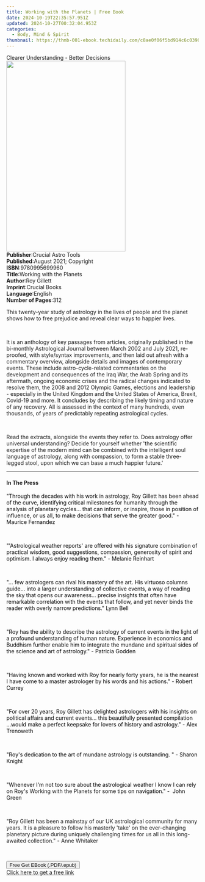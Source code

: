 ```yaml
---
title: Working with the Planets | Free Book
date: 2024-10-19T22:35:57.951Z
updated: 2024-10-27T00:32:04.953Z
categories:
  - Body, Mind & Spirit
thumbnail: https://thmb-001-ebook.techidaily.com/c8ae0f06f5bd914c6c03909f99bb5034aea52fe9f46b4c65aebb35c54c953a9b.jpg
---
```

<main id="book-container">
  <div class="flex flex-col">
    <div class="book-brief flex-1 py-6 px-4 sm:p-6 md:py-10 md:px-8">
      <!-- brief-->
      <div class="book-brief-main">
        Clearer Understanding - Better Decisions
      </div>
    </div>
    <div
      class="book-meta-info flex-1 grid gap-4 col-start-1 col-end-3 row-start-1 sm:mb-6 sm:grid-cols-4 lg:gap-6 lg:col-start-2 lg:row-end-6 lg:row-span-6 lg:mb-0"
    >
      <div
        class="book-meta-info-left place-content-center mt-4 p-4 text-sm leading-6 col-start-2 col-span-2 dark:text-slate-400"
      >
        <img
          class="w-full h-500 object-cover rounded-lg sm:h-255 sm:col-span-2 lg:col-span-full"
          src="https://img-001-ebook.techidaily.com/0454f9247c8d00fdcbaac53ab31f0366383c438b3f2de527cfcc2d030bba4b6c.jpg"
          alt=""
          width="312"
          height="500"
        />
      </div>
      <div
        class="book-meta-info-right mt-2 col-start-1 row-start-2 col-span-3 self-center"
      >
        <!-- meta data  -->
        <div class="flex flex-col px-4 md:px-8">
          <div class="flex-1">
            <strong>Publisher</strong>:<span class="px-2"
              >Crucial Astro Tools</span
            >
          </div>
          <div class="flex-1">
            <strong>Published</strong>:<span class="px-2"
              >August 2021; Copyright</span
            >
          </div>
          <div class="flex-1">
            <strong>ISBN</strong>:<span class="px-2">9780995699960</span>
          </div>
          <div class="flex-1">
            <strong>Title</strong>:<span class="px-2"
              >Working with the Planets</span
            >
          </div>
          <div class="flex-1">
            <strong>Author</strong>:<span class="px-2">Roy Gillett</span>
          </div>
          <div class="flex-1">
            <strong>Imprint</strong>:<span class="px-2">Crucial Books</span>
          </div>
          <div class="flex-1">
            <strong>Language</strong>:<span class="px-2">English</span>
          </div>
          <div class="flex-1">
            <strong>Number of Pages</strong>:<span class="px-2">312</span>
          </div>
        </div>
      </div>
    </div>
    <div class="book-description flex-1 py-6 px-4 sm:p-6 md:py-10 md:px-8">
      <div class="book-description-main">
        <div accordion-content="" id="description">
          <p>
            This twenty-year study of astrology in the lives of people and the
            planet shows how to free prejudice and reveal clear ways to happier
            lives.&nbsp;
          </p>
          <p><br /></p>
          <p>
            It is an anthology of key passages from articles, originally
            published in the bi-monthly Astrological Journal between March 2002
            and July 2021, re-proofed, with style/syntax improvements, and then
            laid out afresh with a commentary overview, alongside details
            and&nbsp;images of contemporary events. These include
            astro-cycle-related commentaries on the development and consequences
            of the Iraq War, the Arab Spring and its aftermath, ongoing economic
            crises and the radical changes indicated to resolve them, the 2008
            and 2012 Olympic Games, elections and leadership - especially in the
            United Kingdom and the United States of America, Brexit, Covid-19
            and more. It concludes by describing the likely timing and nature of
            any recovery. All is assessed in the context of many hundreds, even
            thousands, of years of predictably repeating astrological
            cycles.&nbsp;
          </p>
          <p><br /></p>
          <p>
            Read the extracts, alongside the events they refer to. Does
            astrology offer universal understanding? Decide for yourself whether
            'the scientific expertise of the modern mind can be combined with
            the intelligent soul language of astrology, along with compassion,
            to form a stable three-legged stool, upon which we can base a much
            happier future.'
          </p>
        </div>
        <div class="accordion-fader"></div>
      </div>
    </div>
    <div class="book-excerpts flex-1 py-6 px-4 sm:p-6 md:py-10 md:px-8">
      <!-- excerpts-->
      <div class="book-excerpts-main">
        <hr />
        <h4 class="placeholder placeholder-heading">
          <span>In The Press</span>
        </h4>
        <p></p>
        <p>
          <span style="color: rgba(0, 0, 0, 1)"
            >"Through the decades with his work in astrology, Roy Gillett has
            been ahead of the curve, identifying critical milestones for
            humanity through the analysis of planetary cycles... that can
            inform, or inspire, those in position of influence, or us all, to
            make decisions that serve the greater good." - Maurice
            Fernandez</span
          >
        </p>
        <p><span style="color: rgba(0, 0, 0, 1)">&nbsp;</span></p>
        <p>
          <span style="color: rgba(0, 0, 0, 1)"
            >"'Astrological weather reports' are offered with his signature
            combination of practical wisdom, good suggestions, compassion,
            generosity of spirit and optimism. I always enjoy&nbsp;reading
            them." - Melanie Reinhart</span
          >
        </p>
        <p><br /></p>
        <p>
          <span style="color: rgba(0, 0, 0, 1)"
            >"... few astrologers can rival his mastery of the art. His virtuoso
            columns guide... into a larger understanding of collective events, a
            way of reading the sky that opens our awareness... precise insights
            that often have remarkable correlation with the events that follow,
            and yet never binds the reader with overly narrow predictions." Lynn
            Bell</span
          >
        </p>
        <p>&nbsp;</p>
        <p>
          <span style="color: rgba(0, 0, 0, 1)"
            >"Roy has the ability to describe the astrology of current events in
            the light of a profound understanding of human nature. Experience in
            economics and Buddhism further enable him to integrate the mundane
            and spiritual sides of the science and art of astrology." - Patricia
            Godden</span
          >
        </p>
        <p><span style="color: rgba(0, 0, 0, 1)">&nbsp;</span></p>
        <p>
          <span style="color: rgba(0, 0, 0, 1)"
            >"Having known and worked with Roy for nearly forty years, he is the
            nearest I have come to a master astrologer by his words and his
            actions." -&nbsp;Robert Currey</span
          >
        </p>
        <p>&nbsp;</p>
        <p>
          <span style="color: rgba(0, 0, 0, 1)"
            >"For over 20 years, Roy Gillett has delighted astrologers with his
            insights on political affairs and current events... this beautifully
            presented compilation ...would make a perfect keepsake for lovers of
            history and astrology." - Alex Trenoweth</span
          >
        </p>
        <p><span style="color: rgba(0, 0, 0, 1)">&nbsp;</span></p>
        <p>
          <span style="color: rgba(0, 0, 0, 1)"
            >"Roy's dedication to the art of mundane astrology is outstanding.
            "&nbsp;- Sharon Knight</span
          >
        </p>
        <p><span style="color: rgba(0, 0, 0, 1)">&nbsp;</span></p>
        <p>
          <span style="color: rgba(0, 0, 0, 1)"
            >"Whenever I'm not too sure about the astrological weather I know I
            can rely on Roy's&nbsp;</span
          >Working with the Planets<span style="color: rgba(0, 0, 0, 1)"
            >&nbsp;for some tips on navigation." - &nbsp;John Green</span
          >
        </p>
        <p><span style="color: rgba(0, 0, 0, 1)">&nbsp;</span></p>
        <p>
          "Roy Gillett has been a mainstay of our UK astrological community for
          many years. It is a pleasure to follow his masterly 'take' on the
          ever-changing planetary picture during uniquely challenging times for
          us all in this long-awaited collection." -&nbsp;Anne Whitaker
        </p>
        <p><br /></p>
        <p></p>
      </div>
    </div>
    <div
      class="book-about-author flex-1 py-6 px-4 sm:p-6 md:py-10 md:px-8"
    ></div>
    <div class="book-free-get flex-1 py-6 px-4 sm:p-6 md:py-10 md:px-8">
      <button
        id="btn-free-get"
        class="bg-blue-500 hover:bg-blue-700 text-white font-bold py-2 px-4 rounded"
      >
        Free Get EBook (.PDF/.epub)
      </button>
      <div id="countdown-display" class="px-2 text-lg mt-2"></div>
      <a
        id="free-link"
        class="hidden bg-blue-500 hover:bg-blue-700 text-white font-bold py-2 px-4 rounded"
        href="https://www.ebooks.com/en-us/book/210359043/working-with-the-planets/roy-gillett/"
        target="_blank"
        >Click here to get a free link</a
      >
    </div>
    <script>
      let countdownTime = 0;
      let countdownInterval = null;
      document
        .getElementById('btn-free-get')
        .addEventListener('click', startCountdown);
      function startCountdown() {
        countdownTime = new Date().getTime() + 60000 * 3;
        countdownInterval = setInterval(updateCountdown, 1000);
        document.getElementById('btn-free-get').disabled = true;
        document
          .getElementById('btn-free-get')
          .classList.add('bg-gray-500', 'cursor-not-allowed');
      }
      function updateCountdown() {
        let currentTime = new Date().getTime();
        let timeLeft = countdownTime - currentTime;
        let secondsLeft = Math.floor(timeLeft / 1000);
        document.getElementById('countdown-display').innerHTML =
          `Remaining time: ${secondsLeft} seconds.`;
        if (secondsLeft <= 0) {
          clearInterval(countdownInterval);
          document.getElementById('btn-free-get').classList.add('hidden');
          document.getElementById('free-link').classList.remove('hidden');
          document.getElementById('countdown-display').innerHTML = '';
        }
      }
    </script>
  </div>
</main>

<ins class="adsbygoogle"
      style="display:block"
      data-ad-client="ca-pub-7571918770474297"
      data-ad-slot="8358498916"
      data-ad-format="auto"
      data-full-width-responsive="true"></ins>
    